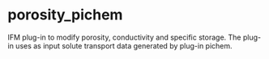 # porosity_pichem
IFM plug-in to modify porosity, conductivity and specific storage. The plug-in uses as input solute transport data generated by plug-in pichem.  
